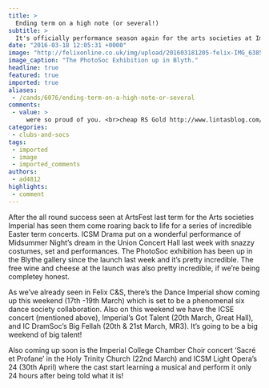 ```yaml
---
title: >
  Ending term on a high note (or several!)
subtitle: >
  It's officially performance season again for the arts societies at Imperial
date: "2016-03-18 12:05:31 +0000"
image: "http://felixonline.co.uk/img/upload/201603181205-felix-IMG_6385.JPG"
image_caption: "The PhotoSoc Exhibition up in Blyth."
headline: true
featured: true
imported: true
aliases:
 - /cands/6076/ending-term-on-a-high-note-or-several
comments:
 - value: >
     were so proud of you. <br>cheap RS Gold http://www.lintasblog.com/blogs/post/13375,You are the savior of my life. <br>u4fifa https://myspace.com/u4fifa,Good !|Cool! I love your this bolg. <br>best mt 2k16 pc seller http://www.nba2k16store.com/nba-2k16/PC-2200,I respect your work. <br>fifa 17 points https://www.prlog.org/12561007-u4fifacom-cheap-fifa-17-points-account-for-sale.html,Where were we? <br>UPAlbion http://ameblo.jp/albiononline/entry-12161251648.html
categories:
 - clubs-and-socs
tags:
 - imported
 - image
 - imported_comments
authors:
 - ad4812
highlights:
 - comment
---
```


After the all round success seen at ArtsFest last term for the Arts societies Imperial has seen them come roaring back to life for a series of incredible Easter term concerts. ICSM Drama put on a wonderful performance of Midsummer Night’s dream in the Union Concert Hall last week with snazzy costumes, set and performances. The PhotoSoc exhibition has been up in the Blythe gallery since the launch last week and it’s pretty incredible. The free wine and cheese at the launch was also pretty incredible, if we’re being completey honest.

As we’ve already seen in Felix C&amp;S, there’s the Dance Imperial show coming up this weekend (17th -19th March) which is set to be a phenomenal six dance society collaboration. Also on this weekend we have the ICSE concert (mentioned above), Imperial’s Got Talent (20th March, Great Hall), and IC DramSoc’s Big Fellah (20th &amp; 21st  March, MR3). It’s going to be a big weekend of big talent!

Also coming up soon is the Imperial College Chamber Choir concert ‘Sacré et Profane’ in the Holy Trinity Church (22nd March) and ICSM Light Opera’s 24 (30th April) where the cast start learning a musical and perform it only 24 hours after being told what it is!
